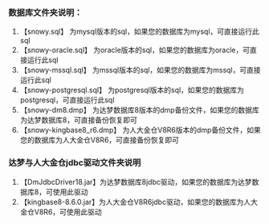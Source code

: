 ### 数据库文件夹说明：
1. 【snowy.sql】 为mysql版本的sql，如果您的数据库为mysql，可直接运行此sql
2. 【snowy-oracle.sql】 为oracle版本的sql，如果您的数据库为oracle，可直接运行此sql
3. 【snowy-mssql.sql】 为mssql版本的sql，如果您的数据库为mssql，可直接运行此sql
3. 【snowy-postgresql.sql】 为postgresql版本的sql，如果您的数据库为postgresql，可直接运行此sql
5. 【snowy-dm8.dmp】 为达梦数据库8版本的dmp备份文件，如果您的数据库为达梦数据库8，可直接备份恢复即可
6. 【snowy-kingbase8_r6.dmp】 为人大金仓V8R6版本的dmp备份文件，如果您的数据库为人大金仓V8R6，可直接备份恢复即可

### 达梦与人大金仓jdbc驱动文件夹说明
1. 【DmJdbcDriver18.jar】为达梦数据库8jdbc驱动，如果您的数据库为达梦数据库8，可使用此驱动
2. 【kingbase8-8.6.0.jar】为人大金仓V8R6jdbc驱动，如果您的数据库为人大金仓V8R6，可使用此驱动